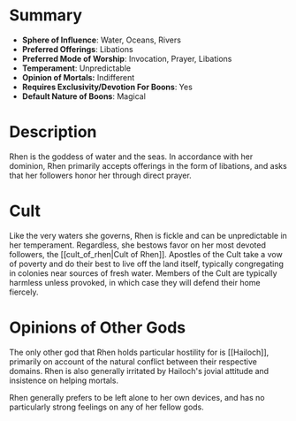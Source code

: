 # Summary
- **Sphere of Influence**: Water, Oceans, Rivers
- **Preferred Offerings**: Libations
- **Preferred Mode of Worship**: Invocation, Prayer, Libations
- **Temperament**: Unpredictable
- **Opinion of Mortals:** Indifferent
- **Requires Exclusivity/Devotion For Boons**: Yes
- **Default Nature of Boons**: Magical

# Description
Rhen is the goddess of water and the seas. In accordance with her dominion, Rhen primarily accepts offerings in the form of libations, and asks that her followers honor her through direct prayer. 

# Cult
Like the very waters she governs, Rhen is fickle and can be unpredictable in her temperament. Regardless, she bestows favor on her most devoted followers, the [[cult_of_rhen|Cult of Rhen]]. Apostles of the Cult take a vow of poverty and do their best to live off the land itself, typically congregating in colonies near sources of fresh water. Members of the Cult are typically harmless unless provoked, in which case they will defend their home fiercely. 

# Opinions of Other Gods
The only other god that Rhen holds particular hostility for is [[Hailoch]], primarily on account of the natural conflict between their respective domains. Rhen is also generally irritated by Hailoch's jovial attitude and insistence on helping mortals. 

Rhen generally prefers to be left alone to her own devices, and has no particularly strong feelings on any of her fellow gods.
